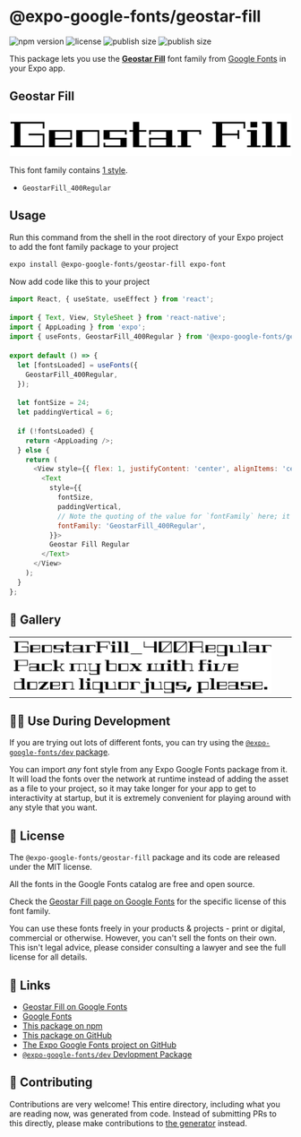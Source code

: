 # @expo-google-fonts/geostar-fill

![npm version](https://flat.badgen.net/npm/v/@expo-google-fonts/geostar-fill)
![license](https://flat.badgen.net/github/license/expo/google-fonts)
![publish size](https://flat.badgen.net/packagephobia/install/@expo-google-fonts/geostar-fill)
![publish size](https://flat.badgen.net/packagephobia/publish/@expo-google-fonts/geostar-fill)

This package lets you use the [**Geostar Fill**](https://fonts.google.com/specimen/Geostar+Fill) font family from [Google Fonts](https://fonts.google.com/) in your Expo app.

## Geostar Fill

![Geostar Fill](./font-family.png)

This font family contains [1 style](#-gallery).

- `GeostarFill_400Regular`

## Usage

Run this command from the shell in the root directory of your Expo project to add the font family package to your project
```sh
expo install @expo-google-fonts/geostar-fill expo-font
```

Now add code like this to your project
```js
import React, { useState, useEffect } from 'react';

import { Text, View, StyleSheet } from 'react-native';
import { AppLoading } from 'expo';
import { useFonts, GeostarFill_400Regular } from '@expo-google-fonts/geostar-fill';

export default () => {
  let [fontsLoaded] = useFonts({
    GeostarFill_400Regular,
  });

  let fontSize = 24;
  let paddingVertical = 6;

  if (!fontsLoaded) {
    return <AppLoading />;
  } else {
    return (
      <View style={{ flex: 1, justifyContent: 'center', alignItems: 'center' }}>
        <Text
          style={{
            fontSize,
            paddingVertical,
            // Note the quoting of the value for `fontFamily` here; it expects a string!
            fontFamily: 'GeostarFill_400Regular',
          }}>
          Geostar Fill Regular
        </Text>
      </View>
    );
  }
};

```

## 🔡 Gallery


||||
|-|-|-|
|![GeostarFill_400Regular](./GeostarFill_400Regular.ttf.png)||||


## 👩‍💻 Use During Development

If you are trying out lots of different fonts, you can try using the [`@expo-google-fonts/dev` package](https://github.com/expo/google-fonts/tree/master/font-packages/dev#readme).

You can import *any* font style from any Expo Google Fonts package from it. It will load the fonts
over the network at runtime instead of adding the asset as a file to your project, so it may take longer
for your app to get to interactivity at startup, but it is extremely convenient
for playing around with any style that you want.

## 📖 License

The `@expo-google-fonts/geostar-fill` package and its code are released under the MIT license.

All the fonts in the Google Fonts catalog are free and open source.

Check the [Geostar Fill page on Google Fonts](https://fonts.google.com/specimen/Geostar+Fill) for the specific license of this font family.

You can use these fonts freely in your products & projects - print or digital, commercial or otherwise. However, you can't sell the fonts on their own. This isn't legal advice, please consider consulting a lawyer and see the full license for all details.

## 🔗 Links

- [Geostar Fill on Google Fonts](https://fonts.google.com/specimen/Geostar+Fill)
- [Google Fonts](https://fonts.google.com/)
- [This package on npm](https://www.npmjs.com/package/@expo-google-fonts/geostar-fill)
- [This package on GitHub](https://github.com/expo/google-fonts/tree/master/font-packages/geostar-fill)
- [The Expo Google Fonts project on GitHub](https://github.com/expo/google-fonts)
- [`@expo-google-fonts/dev` Devlopment Package](https://github.com/expo/google-fonts/tree/master/font-packages/dev)

## 🤝 Contributing

Contributions are very welcome! This entire directory, including what you are reading now, was generated from code. Instead of submitting PRs to this directly, please make contributions to [the generator](https://github.com/expo/google-fonts/tree/master/packages/generator) instead.
